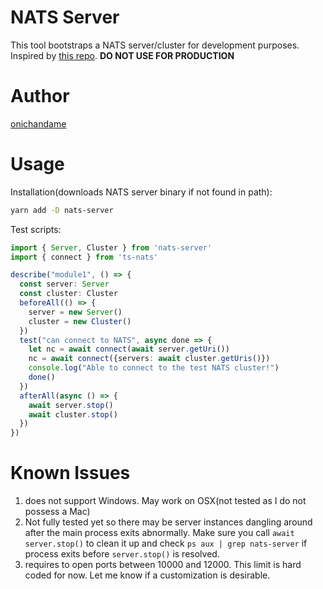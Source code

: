 # NATS Server

This tool bootstraps a NATS server/cluster for development purposes. Inspired by [this repo][mongo]. **DO NOT USE FOR PRODUCTION**

# Author

[onichandame](https://github/onichandame/nats-server)

# Usage

Installation(downloads NATS server binary if not found in path):

```bash
yarn add -D nats-server
```

Test scripts:

```typescript
import { Server, Cluster } from 'nats-server'
import { connect } from 'ts-nats'

describe("module1", () => {
  const server: Server
  const cluster: Cluster
  beforeAll(() => {
    server = new Server()
    cluster = new Cluster()
  })
  test("can connect to NATS", async done => {
    let nc = await connect(await server.getUri())
    nc = await connect({servers: await cluster.getUris()})
    console.log("Able to connect to the test NATS cluster!")
    done()
  })
  afterAll(async () => {
    await server.stop()
    await cluster.stop()
  })
})
```

# Known Issues

1. does not support Windows. May work on OSX(not tested as I do not possess a Mac)
2. Not fully tested yet so there may be server instances dangling around after the main process exits abnormally. Make sure you call `await server.stop()` to clean it up and check `ps aux | grep nats-server` if process exits before `server.stop()` is resolved.
3. requires to open ports between 10000 and 12000. This limit is hard coded for now. Let me know if a customization is desirable.

[mongo]: https://github.com/nodkz/mongodb-memory-server
